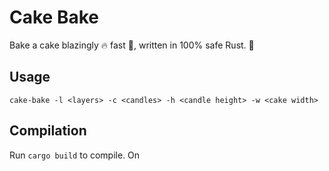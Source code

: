 # Cake Bake

Bake a cake blazingly 🔥 fast 🚀, written in 100% safe Rust. 🦀

## Usage

`cake-bake -l <layers> -c <candles> -h <candle height> -w <cake width>`

## Compilation

Run `cargo build` to compile. On 
